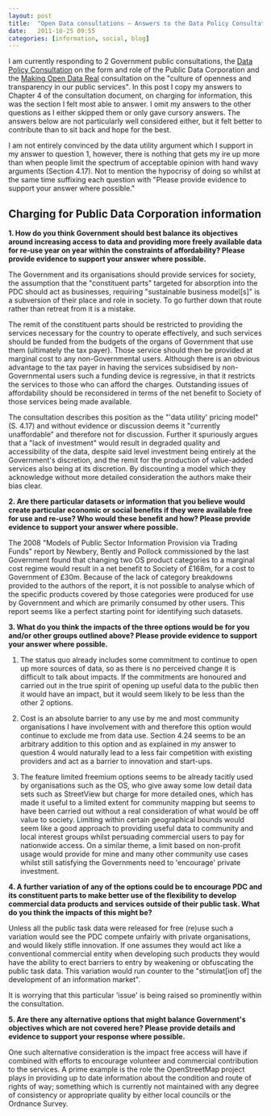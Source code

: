 ```yaml
---
layout: post
title:  "Open Data consultations – Answers to the Data Policy Consultation"
date:   2011-10-25 09:55
categories: [information, social, blog]
---
```


I am currently responding to 2 Government public consultations, the [Data
Policy Consultation](http://discuss.bis.gov.uk/pdc/) on the form and role of
the Public Data Corporation and the [Making Open Data
Real](http://data.gov.uk/opendataconsultation) consultation on the "culture of
openness and transparency in our public services". In this post I copy my
answers to Chapter 4 of the consultation document, on charging for information,
this was the section I felt most able to answer. I omit my answers to the other
questions as I either skipped them or only gave cursory answers. The answers
below are not particularly well considered either, but it felt better to
contribute than to sit back and hope for the best.

I am not entirely convinced by the data utility argument which I support in my
answer to question 1, however, there is nothing that gets my ire up more than
when people limit the spectrum of acceptable opinion with hand wavy arguments
(Section 4.17). Not to mention the hypocrisy of doing so whilst at the same
time suffixing each question with "Please provide evidence to support your
answer where possible."

Charging for Public Data Corporation information
------------------------------------------------

**1. How do you think Government should best balance its objectives around
increasing access to data and providing more freely available data for re-use
year on year within the constraints of affordability? Please provide evidence
to support your answer where possible.**

The Government and its organisations should provide services for society, the
assumption that the "constituent parts" targeted for absorption into the PDC
should act as businesses, requiring "sustainable business model[s]" is a
subversion of their place and role in society. To go further down that route
rather than retreat from it is a mistake.

The remit of the constituent parts should be restricted to providing the
services necessary for the country to operate effectively, and such services
should be funded from the budgets of the organs of Government that use them
(ultimately the tax payer). Those service should then be provided at marginal
cost to any non-Governmental users. Although there is an obvious advantage to
the tax payer in having the services subsidised by non-Governmental users such
a funding device is regressive, in that it restricts the services to those who
can afford the charges. Outstanding issues of affordability should be
reconsidered in terms of the net benefit to Society of those services being
made available.

The consultation describes this position as the "'data utility' pricing model"
(S. 4.17) and without evidence or discussion deems it "currently unaffordable"
and therefore not for discussion. Further it spuriously argues that a "lack of
investment" would result in degraded quality and accessibility of the data,
despite said level investment being entirely at the Government's discretion,
and the remit for the production of value-added services also being at its
discretion. By discounting a model which they acknowledge without more detailed
consideration the authors make their bias clear.

**2. Are there particular datasets or information that you believe would create
particular economic or social benefits if they were available free for use and
re-use? Who would these benefit and how? Please provide evidence to support
your answer where possible.**

The 2008 "Models of Public Sector Information Provision via Trading Funds"
report by Newbery, Bently and Pollock commissioned by the last Government found
that changing two OS product categories to a marginal cost regime would result
in a net benefit to Society of £168m, for a cost to Government of £30m. Because
of the lack of category breakdowns provided to the authors of the report, it is
not possible to analyse which of the specific products covered by those
categories were produced for use by Government and which are primarily consumed
by other users. This report seems like a perfect starting point for identifying
such datasets.

**3. What do you think the impacts of the three options would be for you and/or
other groups outlined above? Please provide evidence to support your answer
where possible.**

1. The status quo already includes some commitment to continue to open up more
sources of data, so as there is no perceived change it is difficult to talk
about impacts. If the commitments are honoured and carried out in the true
spirit of opening up useful data to the public then it would have an impact,
but it would seem likely to be less than the other 2 options.

2. Cost is an absolute barrier to any use by me and most community
organisations I have involvement with and therefore this option would continue
to exclude me from data use. Section 4.24 seems to be an arbitrary addition to
this option and as explained in my answer to question 4 would naturally lead to
a less fair competition with existing providers and act as a barrier to
innovation and start-ups.

3. The feature limited freemium options seems to be already tacitly used by
organisations such as the OS, who give away some low detail data sets such as
StreetView but charge for more detailed ones, which has made it useful to a
limited extent for community mapping but seems to have been carried out without
a real consideration of what would be off value to society. Limiting within
certain geographical bounds would seem like a good approach to providing useful
data to community and local interest groups whilst persuading commercial users
to pay for nationwide access. On a similar theme, a limit based on non-profit
usage would provide for mine and many other community use cases whilst still
satisfying the Governments need to 'encourage' private investment.

**4. A further variation of any of the options could be to encourage PDC and
its constituent parts to make better use of the flexibility to develop
commercial data products and services outside of their public task. What do you
think the impacts of this might be?**

Unless all the public task data were released for free (re)use such a variation
would see the PDC compete unfairly with private organisations, and would likely
stifle innovation. If one assumes they would act like a conventional commercial
entity when developing such products they would have the ability to erect
barriers to entry by weakening or obfuscating the public task data. This
variation would run counter to the "stimulat[ion of] the development of an
information market".

It is worrying that this particular 'issue' is being raised so prominently
within the consultation.

**5. Are there any alternative options that might balance Government's
objectives which are not covered here? Please provide details and evidence to
support your response where possible.**

One such alternative consideration is the impact free access will have if
combined with efforts to encourage volunteer and commercial contribution to the
services. A prime example is the role the OpenStreetMap project plays in
providing up to date information about the condition and route of rights of
way; something which is currently not maintained with any degree of consistency
or appropriate quality by either local councils or the Ordnance Survey.
